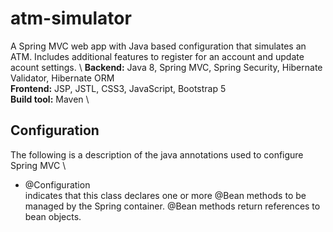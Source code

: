 # atm-simulator
A Spring MVC web app with Java based configuration that simulates an ATM. Includes additional features to register for an account and update acount settings.
\\
**Backend:** Java 8, Spring MVC, Spring Security, Hibernate Validator, Hibernate ORM
\
**Frontend:** JSP, JSTL, CSS3, JavaScript, Bootstrap 5
\
**Build tool:** Maven
\\
## Configuration ##
The following is a description of the java annotations used to configure Spring MVC
\\
+ @Configuration
\
indicates that this class declares one or more @Bean methods to be managed by the Spring container. @Bean methods return references to bean objects.
